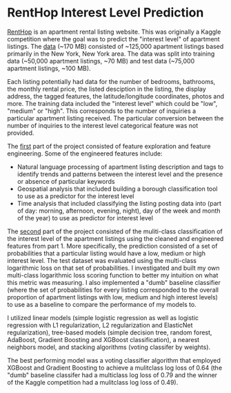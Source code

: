 # RentHop Interest Level Prediction

[RentHop](https://www.renthop.com/) is an apartment rental listing website. This was originally a Kaggle competition where the goal was to predict the "interest level" of apartment listings. The [data](https://www.kaggle.com/c/two-sigma-connect-rental-listing-inquiries/data) (\~170 MB) consisted of \~125,000 apartment listings based primarily in the New York, New York area. The data was split into training data (\~50,000 apartment listings, \~70 MB) and test data (\~75,000 apartment listings, \~100 MB). 

Each listing potentially had data for the number of bedrooms, bathrooms, the monthly rental price, the listed desciption in the listing, the display address, the tagged features, the latitude/longitude coordinates, photos and more. The training data included the "interest level" which could be "low", "medium" or "high". This corresponds to the number of inquiries a particular apartment listing received. The particular conversion between the number of inquiries to the interest level categorical feature was not provided.

The [first](https://github.com/borchardtR/RentHop_Interest_Prediction/blob/master/RentHop_Interest_Part1_LM.ipynb) part of the project consisted of feature exploration and feature engineering. Some of the engineered features include:
* Natural language processing of apartment listing description and tags to identify trends and patterns between the interest level and the presence or absence of particular keywords
* Geospatial analysis that included building a borough classification tool to use as a predictor for the interest level
* Time analysis that included classifying the listing posting data into (part of day: morning, afternoon, evening, night), day of the week and month of the year) to use as predictor for interest level


The [second](https://github.com/borchardtR/RentHop_Interest_Prediction/blob/master/RentHop_Interest_Part2_LM.ipynb) part of the project consisted of the muliti-class classification of the interest level of the apartment listings using the cleaned and engineered features from part 1. More specifically, the prediction consisted of a set of probabilities that a particular listing would have a low, medium or high interest level.  The test dataset was evaluated using the multi-class logarithmic loss on that set of probabilities. I investigated and built my own multi-class logarithmic loss scoring function to better my intuition on what this metric was measuring. I also implemented a "dumb" baseline classifier (where the set of probabilities for every listing corresponded to the overall proportion of apartment listings with low, medium and high interest levels) to use as a baseline to compare the performance of my models to. 

I utilized linear models (simple logistic regression as well as logistic regression with L1 regularization, L2 regularization and ElasticNet regularization), tree-based models (simple decision tree, random forest, AdaBoost, Gradient Boosting and XGBoost classification), a nearest neighbors model, and stacking algorithms (voting classifer by weights). 

The best performing model was a voting classifier algorithm that employed XGBoost and Gradient Boosting to achieve a mulitclass log loss of 0.64 (the "dumb" baseline classifer had a multiclass log loss of 0.79 and the winner of the Kaggle competition had a mulitclass log loss of 0.49).